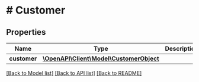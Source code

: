 # # Customer

## Properties

Name | Type | Description | Notes
------------ | ------------- | ------------- | -------------
**customer** | [**\OpenAPI\Client\Model\CustomerObject**](CustomerObject.md) |  | [optional]

[[Back to Model list]](../../README.md#models) [[Back to API list]](../../README.md#endpoints) [[Back to README]](../../README.md)
